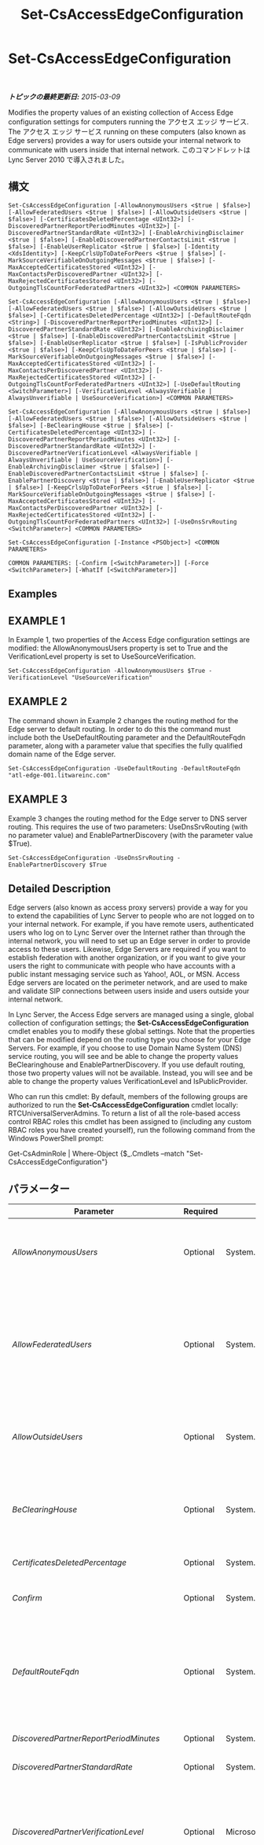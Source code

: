 ﻿---
title: Set-CsAccessEdgeConfiguration
TOCTitle: Set-CsAccessEdgeConfiguration
ms:assetid: f3108b59-1ab2-4288-a470-57d741e7e569
ms:mtpsurl: https://technet.microsoft.com/ja-jp/library/Gg413017(v=OCS.15)
ms:contentKeyID: 48273972
ms.date: 05/19/2016
mtps_version: v=OCS.15
ms.translationtype: HT
---

# Set-CsAccessEdgeConfiguration

 

_**トピックの最終更新日:** 2015-03-09_

Modifies the property values of an existing collection of Access Edge configuration settings for computers running the アクセス エッジ サービス. The アクセス エッジ サービス running on these computers (also known as Edge servers) provides a way for users outside your internal network to communicate with users inside that internal network. このコマンドレットは Lync Server 2010 で導入されました。

## 構文

    Set-CsAccessEdgeConfiguration [-AllowAnonymousUsers <$true | $false>] [-AllowFederatedUsers <$true | $false>] [-AllowOutsideUsers <$true | $false>] [-CertificatesDeletedPercentage <UInt32>] [-DiscoveredPartnerReportPeriodMinutes <UInt32>] [-DiscoveredPartnerStandardRate <UInt32>] [-EnableArchivingDisclaimer <$true | $false>] [-EnableDiscoveredPartnerContactsLimit <$true | $false>] [-EnableUserReplicator <$true | $false>] [-Identity <XdsIdentity>] [-KeepCrlsUpToDateForPeers <$true | $false>] [-MarkSourceVerifiableOnOutgoingMessages <$true | $false>] [-MaxAcceptedCertificatesStored <UInt32>] [-MaxContactsPerDiscoveredPartner <UInt32>] [-MaxRejectedCertificatesStored <UInt32>] [-OutgoingTlsCountForFederatedPartners <UInt32>] <COMMON PARAMETERS>

    Set-CsAccessEdgeConfiguration [-AllowAnonymousUsers <$true | $false>] [-AllowFederatedUsers <$true | $false>] [-AllowOutsideUsers <$true | $false>] [-CertificatesDeletedPercentage <UInt32>] [-DefaultRouteFqdn <String>] [-DiscoveredPartnerReportPeriodMinutes <UInt32>] [-DiscoveredPartnerStandardRate <UInt32>] [-EnableArchivingDisclaimer <$true | $false>] [-EnableDiscoveredPartnerContactsLimit <$true | $false>] [-EnableUserReplicator <$true | $false>] [-IsPublicProvider <$true | $false>] [-KeepCrlsUpToDateForPeers <$true | $false>] [-MarkSourceVerifiableOnOutgoingMessages <$true | $false>] [-MaxAcceptedCertificatesStored <UInt32>] [-MaxContactsPerDiscoveredPartner <UInt32>] [-MaxRejectedCertificatesStored <UInt32>] [-OutgoingTlsCountForFederatedPartners <UInt32>] [-UseDefaultRouting <SwitchParameter>] [-VerificationLevel <AlwaysVerifiable | AlwaysUnverifiable | UseSourceVerification>] <COMMON PARAMETERS>

    Set-CsAccessEdgeConfiguration [-AllowAnonymousUsers <$true | $false>] [-AllowFederatedUsers <$true | $false>] [-AllowOutsideUsers <$true | $false>] [-BeClearingHouse <$true | $false>] [-CertificatesDeletedPercentage <UInt32>] [-DiscoveredPartnerReportPeriodMinutes <UInt32>] [-DiscoveredPartnerStandardRate <UInt32>] [-DiscoveredPartnerVerificationLevel <AlwaysVerifiable | AlwaysUnverifiable | UseSourceVerification>] [-EnableArchivingDisclaimer <$true | $false>] [-EnableDiscoveredPartnerContactsLimit <$true | $false>] [-EnablePartnerDiscovery <$true | $false>] [-EnableUserReplicator <$true | $false>] [-KeepCrlsUpToDateForPeers <$true | $false>] [-MarkSourceVerifiableOnOutgoingMessages <$true | $false>] [-MaxAcceptedCertificatesStored <UInt32>] [-MaxContactsPerDiscoveredPartner <UInt32>] [-MaxRejectedCertificatesStored <UInt32>] [-OutgoingTlsCountForFederatedPartners <UInt32>] [-UseDnsSrvRouting <SwitchParameter>] <COMMON PARAMETERS>

    Set-CsAccessEdgeConfiguration [-Instance <PSObject>] <COMMON PARAMETERS>

    COMMON PARAMETERS: [-Confirm [<SwitchParameter>]] [-Force <SwitchParameter>] [-WhatIf [<SwitchParameter>]]

## Examples

## EXAMPLE 1

In Example 1, two properties of the Access Edge configuration settings are modified: the AllowAnonymousUsers property is set to True and the VerificationLevel property is set to UseSourceVerification.

    Set-CsAccessEdgeConfiguration -AllowAnonymousUsers $True -VerificationLevel "UseSourceVerification"

## EXAMPLE 2

The command shown in Example 2 changes the routing method for the Edge server to default routing. In order to do this the command must include both the UseDefaultRouting parameter and the DefaultRouteFqdn parameter, along with a parameter value that specifies the fully qualified domain name of the Edge server.

    Set-CsAccessEdgeConfiguration -UseDefaultRouting -DefaultRouteFqdn "atl-edge-001.litwareinc.com"

## EXAMPLE 3

Example 3 changes the routing method for the Edge server to DNS server routing. This requires the use of two parameters: UseDnsSrvRouting (with no parameter value) and EnablePartnerDiscovery (with the parameter value $True).

    Set-CsAccessEdgeConfiguration -UseDnsSrvRouting -EnablePartnerDiscovery $True

## Detailed Description

Edge servers (also known as access proxy servers) provide a way for you to extend the capabilities of Lync Server to people who are not logged on to your internal network. For example, if you have remote users, authenticated users who log on to Lync Server over the Internet rather than through the internal network, you will need to set up an Edge server in order to provide access to these users. Likewise, Edge Servers are required if you want to establish federation with another organization, or if you want to give your users the right to communicate with people who have accounts with a public instant messaging service such as Yahoo\!, AOL, or MSN. Access Edge servers are located on the perimeter network, and are used to make and validate SIP connections between users inside and users outside your internal network.

In Lync Server, the Access Edge servers are managed using a single, global collection of configuration settings; the **Set-CsAccessEdgeConfiguration** cmdlet enables you to modify these global settings. Note that the properties that can be modified depend on the routing type you choose for your Edge Servers. For example, if you choose to use Domain Name System (DNS) service routing, you will see and be able to change the property values BeClearinghouse and EnablePartnerDiscovery. If you use default routing, those two property values will not be available. Instead, you will see and be able to change the property values VerificationLevel and IsPublicProvider.

Who can run this cmdlet: By default, members of the following groups are authorized to run the **Set-CsAccessEdgeConfiguration** cmdlet locally: RTCUniversalServerAdmins. To return a list of all the role-based access control RBAC roles this cmdlet has been assigned to (including any custom RBAC roles you have created yourself), run the following command from the Windows PowerShell prompt:

Get-CsAdminRole | Where-Object {$\_.Cmdlets –match "Set-CsAccessEdgeConfiguration"}

## パラメーター


<table>
<colgroup>
<col style="width: 25%" />
<col style="width: 25%" />
<col style="width: 25%" />
<col style="width: 25%" />
</colgroup>
<thead>
<tr class="header">
<th>Parameter</th>
<th>Required</th>
<th>Type</th>
<th>Description</th>
</tr>
</thead>
<tbody>
<tr class="odd">
<td><p><em>AllowAnonymousUsers</em></p></td>
<td><p>Optional</p></td>
<td><p>System.Boolean</p></td>
<td><p>Indicates whether or not anonymous users (that is, unauthenticated users) are allowed to cross the firewall and join meetings and conferences. The default value is False.</p></td>
</tr>
<tr class="even">
<td><p><em>AllowFederatedUsers</em></p></td>
<td><p>Optional</p></td>
<td><p>System.Boolean</p></td>
<td><p>Indicates whether internal users are allowed to communicate with users from federated domains. This property also determines whether internal users can communicate with users in a split domain scenario. (In a split domain, some of your users have accounts hosted on-premises, while others have accounts hosted off-premises.) The default value is False.</p></td>
</tr>
<tr class="odd">
<td><p><em>AllowOutsideUsers</em></p></td>
<td><p>Optional</p></td>
<td><p>System.Boolean</p></td>
<td><p>Indicates whether users can access Lync Server across the Internet. This includes both anonymous users and remote users who are trying to log on to the system. The default value is True.</p></td>
</tr>
<tr class="even">
<td><p><em>BeClearingHouse</em></p></td>
<td><p>Optional</p></td>
<td><p>System.Boolean</p></td>
<td><p>Indicates whether your Edge servers are directly connected to other organizations. The default value is False. This parameter should not be changed unless you are instructed to do so by Microsoft support personnel.</p></td>
</tr>
<tr class="odd">
<td><p><em>CertificatesDeletedPercentage</em></p></td>
<td><p>Optional</p></td>
<td><p>System.UInt32</p></td>
<td><p>The default value is 20.</p></td>
</tr>
<tr class="even">
<td><p><em>Confirm</em></p></td>
<td><p>Optional</p></td>
<td><p>System.Management.Automation.SwitchParameter</p></td>
<td><p>コマンドの実行前に確認メッセージが表示されます。</p></td>
</tr>
<tr class="odd">
<td><p><em>DefaultRouteFqdn</em></p></td>
<td><p>Optional</p></td>
<td><p>System.String</p></td>
<td><p>Fully qualified domain name (FQDN) of the server used for federation requests. This parameter is required if you use default routing.</p>
<p>Note that you must delete all your hosting providers and all your public providers before you can assign a new default route.</p></td>
</tr>
<tr class="even">
<td><p><em>DiscoveredPartnerReportPeriodMinutes</em></p></td>
<td><p>Optional</p></td>
<td><p>System.UInt32</p></td>
<td><p>The default value is 60.</p></td>
</tr>
<tr class="odd">
<td><p><em>DiscoveredPartnerStandardRate</em></p></td>
<td><p>Optional</p></td>
<td><p>System.UInt32</p></td>
<td><p>The default value is 20.</p></td>
</tr>
<tr class="even">
<td><p><em>DiscoveredPartnerVerificationLevel</em></p></td>
<td><p>Optional</p></td>
<td><p>Microsoft.Rtc.Management.WritableConfig.Settings.Edge.VerificationLevelType</p></td>
<td><p>Sets the verification level for messages sent to and from the discovered partner. Allowed values are:</p>
<p>* AlwaysVerifiable</p>
<p>* AlwaysUnverifiable</p>
<p>* UseSourceVerification</p></td>
</tr>
<tr class="odd">
<td><p><em>EnableArchivingDisclaimer</em></p></td>
<td><p>Optional</p></td>
<td><p>System.Boolean</p></td>
<td><p>If set to True, Edge Servers send an archiving notification header to federated and clearinghouse partners. This notification (which informs people that instant messaging (IM) conversations might be archived) can be displayed in the conversation window of a federated or clearinghouse user. The default value is False.</p></td>
</tr>
<tr class="even">
<td><p><em>EnableDiscoveredPartnerContactsLimit</em></p></td>
<td><p>Optional</p></td>
<td><p>System.Boolean</p></td>
<td><p>The default value is true ($True).</p></td>
</tr>
<tr class="odd">
<td><p><em>EnablePartnerDiscovery</em></p></td>
<td><p>Optional</p></td>
<td><p>System.Boolean</p></td>
<td><p>If True, Lync Server will use DNS records to try and discover partner domains not listed in the AllowedDomains list. If False, Lync Server will only federate with domains found on the AllowedDomains list. This parameter is required if you use DNS service routing. The default value is False.</p></td>
</tr>
<tr class="even">
<td><p><em>EnableUserReplicator</em></p></td>
<td><p>Optional</p></td>
<td><p>System.Boolean</p></td>
<td><p>The default value is False ($False).</p></td>
</tr>
<tr class="odd">
<td><p><em>Force</em></p></td>
<td><p>Optional</p></td>
<td><p>System.Management.Automation.SwitchParameter</p></td>
<td><p>Suppresses the display of any non-fatal error message that might occur when running the command.</p></td>
</tr>
<tr class="even">
<td><p><em>Identity</em></p></td>
<td><p>Optional</p></td>
<td><p>Microsoft.Rtc.Management.Xds.XdsIdentity</p></td>
<td><p>Unique identifier of the Access Edge configuration settings to be returned. Because you can only have a single, global instance of these settings, you do not have to include the Identity when calling the <strong>Set-CsAccessEdgeConfiguration</strong> cmdlet. However, if you prefer, you can use the following syntax to modify the global settings: -Identity global.</p></td>
</tr>
<tr class="odd">
<td><p><em>Instance</em></p></td>
<td><p>Optional</p></td>
<td><p>DisplayAccessEdgeSettingsDnsSrvRouting object or DisplayAccessEdgeSettingsDefaultRoute object</p></td>
<td><p>個々のパラメーター値を設定せずに、コマンドレットにオブジェクトへの参照を渡せます。</p></td>
</tr>
<tr class="even">
<td><p><em>IsPublicProvider</em></p></td>
<td><p>Optional</p></td>
<td><p>System.Boolean</p></td>
<td><p>Must be set to True if the default route requires a public instant messaging license.</p></td>
</tr>
<tr class="odd">
<td><p><em>KeepCrlsUpToDateForPeers</em></p></td>
<td><p>Optional</p></td>
<td><p>System.Boolean</p></td>
<td><p>Determines whether or not Edge servers periodically check the certificate revocation lists (CRLs) for federated domain certificates. The default value is True.</p></td>
</tr>
<tr class="even">
<td><p><em>MarkSourceVerifiableOnOutgoingMessages</em></p></td>
<td><p>Optional</p></td>
<td><p>System.Boolean</p></td>
<td><p>If True, outgoing messages are marked as verifiable; this enables federated domains to determine the verification level for each message. If False, outgoing messages are all marked as unverifiable. The default value is True.</p></td>
</tr>
<tr class="odd">
<td><p><em>MaxAcceptedCertificatesStored</em></p></td>
<td><p>Optional</p></td>
<td><p>System.UInt32</p></td>
<td><p>Maximum number of allowed certificates cached by the Edge Server. The default value is 1000.</p></td>
</tr>
<tr class="even">
<td><p><em>MaxContactsPerDiscoveredPartner</em></p></td>
<td><p>Optional</p></td>
<td><p>System.UInt32</p></td>
<td><p>Maximum number of contacts allowed per discovered partner. The default value is 1000.</p></td>
</tr>
<tr class="odd">
<td><p><em>MaxRejectedCertificatesStored</em></p></td>
<td><p>Optional</p></td>
<td><p>System.UInt32</p></td>
<td><p>Maximum number of rejected certificates cached by the Edge Server. The default value is 500.</p></td>
</tr>
<tr class="even">
<td><p><em>OutgoingTlsCountForFederatedPartners</em></p></td>
<td><p>Optional</p></td>
<td><p>System.UInt32</p></td>
<td><p>Specifies the maximum number of Transport Layer Security (TLS) connections that can be used for each federated partner. The minimum number of TLS connections is 1, and the maximum number is 4. By default, OutgoingTlsCountForFederatedPartners is set to 4. This parameter should not be changed unless you are instructed to do so by Microsoft support personnel.</p></td>
</tr>
<tr class="odd">
<td><p><em>UseDefaultRouting</em></p></td>
<td><p>Optional</p></td>
<td><p>System.Management.Automation.SwitchParameter</p></td>
<td><p>Indicates that administrators must specify the fully qualified domain name of the server used to send and receive federation requests. If you include the UseDefaultRouting parameter then you must also include the DefaultRouteFqdn parameter.</p></td>
</tr>
<tr class="even">
<td><p><em>UseDnsSrvRouting</em></p></td>
<td><p>Optional</p></td>
<td><p>System.Management.Automation.SwitchParameter</p></td>
<td><p>Indicates that Edge servers should rely on DNS SRV records when sending and receiving federation requests. This is the default routing method.</p></td>
</tr>
<tr class="odd">
<td><p><em>VerificationLevel</em></p></td>
<td><p>Optional</p></td>
<td><p>Microsoft.Rtc.Management.WritableConfig.Settings.Edge.VerificationLevelType</p></td>
<td><p>If you are using default routing, the VerificationLevel property is used to monitor and assess the verification level of incoming messages. Valid values are:</p>
<p>AlwaysVerifiable: All requests received on the default route are marked as verified. If a verification header is not present it will automatically be added to the message.</p>
<p>AlwaysUnverifiable: Messages are passed only if the addressee (the user the message is intended for) has configured an Allow ACE (access control entry) for the person who sent the message.</p>
<p>UseSourceVerification: Message verification is based on the verification level included with the message. If no verification header is present then the message will be marked as unverified.</p></td>
</tr>
<tr class="even">
<td><p><em>WhatIf</em></p></td>
<td><p>Optional</p></td>
<td><p>System.Management.Automation.SwitchParameter</p></td>
<td><p>実際にコマンドを実行しなくてもコマンドの実行結果がわかります。</p></td>
</tr>
</tbody>
</table>


## Input Types

None. The **Set-CsAccessEdgeConfiguration** cmdlet does not accept pipelined input.

## Return Types

The **Set-CsAccessEdgeConfiguration** cmdlet does not return any objects or values.

## 関連項目

#### その他のリソース

[Get-CsAccessEdgeConfiguration](get-csaccessedgeconfiguration.md)

